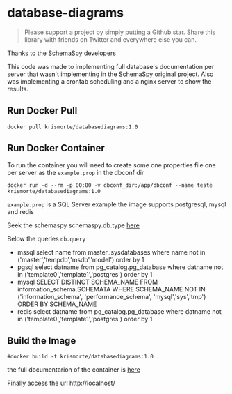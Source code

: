 # database-diagrams

> Please support a project by simply putting a Github star. 
Share this library with friends on Twitter and everywhere else you can.

Thanks to the [SchemaSpy](https://github.com/schemaspy/schemaspy) developers

This code was made to implementing full database's documentation per server that wasn't implementing in the SchemaSpy original  project. Also was implementing a crontab scheduling and a nginx server to show the results.

## Run Docker Pull
```
docker pull krismorte/databasediagrams:1.0
```

## Run Docker Container
To run the container you will need to create some one properties file one per server as the ```example.prop``` in the dbconf dir
```
docker run -d --rm -p 80:80 -v dbconf_dir:/app/dbconf --name teste krismorte/databasediagrams:1.0
```
```example.prop``` is a SQL Server example the image supports postgresql, mysql and redis

Seek the schemaspy schemaspy.db.type [here](https://github.com/schemaspy/schemaspy/tree/master/src/main/resources/org/schemaspy/types) 

Below the queries `db.query`

- mssql select name from master..sysdatabases where name not in ('master','tempdb','msdb','model') order by 1
- pgsql select datname from pg_catalog.pg_database where datname not in ('template0','template1','postgres') order by 1
- mysql SELECT DISTINCT SCHEMA_NAME FROM information_schema.SCHEMATA WHERE  SCHEMA_NAME NOT IN ('information_schema', 'performance_schema', 'mysql','sys','tmp') ORDER BY SCHEMA_NAME
- redis select datname from pg_catalog.pg_database where datname not in ('template0','template1','postgres') order by 1

## Build the Image
```
#docker build -t krismorte/databasediagrams:1.0 .
```

the full documentarion of the container is [here](https://hub.docker.com/r/krismorte/databasediagrams) 

Finally access the url http://localhost/